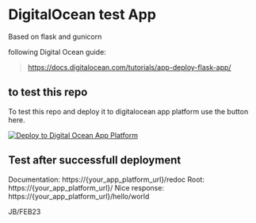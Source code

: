 # DigitalOcean test App

Based on flask and gunicorn

following Digital Ocean guide:
> https://docs.digitalocean.com/tutorials/app-deploy-flask-app/

## to test this repo

To test this repo and deploy it to digitalocean app platform use the button here.

[![Deploy to Digital Ocean App Platform](https://www.deploytodo.com/do-btn-blue.svg)](https://cloud.digitalocean.com/apps/new?repo=https://github.com/jberends/do_app_flasky/tree/main&refcode=69790906da50)


## Test after successfull deployment

Documentation: https://{your_app_platform_url}/redoc
Root: https://{your_app_platform_url}/
Nice response: https://{your_app_platform_url}/hello/world


JB/FEB23

